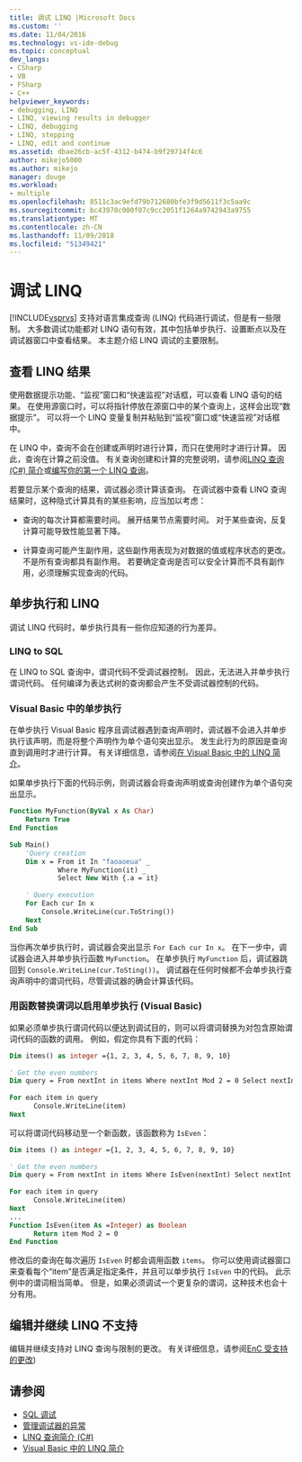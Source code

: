 ```yaml
---
title: 调试 LINQ |Microsoft Docs
ms.custom: ''
ms.date: 11/04/2016
ms.technology: vs-ide-debug
ms.topic: conceptual
dev_langs:
- CSharp
- VB
- FSharp
- C++
helpviewer_keywords:
- debugging, LINQ
- LINQ, viewing results in debugger
- LINQ, debugging
- LINQ, stepping
- LINQ, edit and continue
ms.assetid: dbae26cb-ac5f-4312-b474-b9f29714f4c6
author: mikejo5000
ms.author: mikejo
manager: douge
ms.workload:
- multiple
ms.openlocfilehash: 8511c3ac9efd79b712680bfe3f9d5611f3c5aa9c
ms.sourcegitcommit: bc43970c000f07c9cc2051f1264a9742943a9755
ms.translationtype: MT
ms.contentlocale: zh-CN
ms.lasthandoff: 11/09/2018
ms.locfileid: "51349421"
---
```

# <a name="debugging-linq"></a>调试 LINQ
[!INCLUDE[vsprvs](../code-quality/includes/vsprvs_md.md)] 支持对语言集成查询 (LINQ) 代码进行调试，但是有一些限制。 大多数调试功能都对 LINQ 语句有效，其中包括单步执行、设置断点以及在调试器窗口中查看结果。 本主题介绍 LINQ 调试的主要限制。  
  
##  <a name="BKMK_ViewingLINQResults"></a> 查看 LINQ 结果  
 使用数据提示功能、“监视”窗口和“快速监视”对话框，可以查看 LINQ 语句的结果。 在使用源窗口时，可以将指针停放在源窗口中的某个查询上，这样会出现“数据提示”。 可以将一个 LINQ 变量复制并粘贴到“监视”窗口或“快速监视”对话框中。  
  
 在 LINQ 中，查询不会在创建或声明时进行计算，而只在使用时才进行计算。 因此，查询在计算之前没值。 有关查询创建和计算的完整说明，请参阅[LINQ 查询 (C#) 简介](/dotnet/csharp/programming-guide/concepts/linq/introduction-to-linq-queries)或[编写你的第一个 LINQ 查询](/dotnet/visual-basic/programming-guide/concepts/linq/writing-your-first-linq-query)。  
  
 若要显示某个查询的结果，调试器必须计算该查询。 在调试器中查看 LINQ 查询结果时，这种隐式计算具有的某些影响，应当加以考虑：  
  
-   查询的每次计算都需要时间。 展开结果节点需要时间。 对于某些查询，反复计算可能导致性能显著下降。  
  
-   计算查询可能产生副作用，这些副作用表现为对数据的值或程序状态的更改。 不是所有查询都具有副作用。 若要确定查询是否可以安全计算而不具有副作用，必须理解实现查询的代码。  
  
##  <a name="BKMK_SteppingAndLinq"></a> 单步执行和 LINQ  
 调试 LINQ 代码时，单步执行具有一些你应知道的行为差异。  
  
### <a name="linq-to-sql"></a>LINQ to SQL  
 在 LINQ to SQL 查询中，谓词代码不受调试器控制。 因此，无法进入并单步执行谓词代码。 任何编译为表达式树的查询都会产生不受调试器控制的代码。  
  
### <a name="stepping-in-visual-basic"></a>Visual Basic 中的单步执行  
 在单步执行 Visual Basic 程序且调试器遇到查询声明时，调试器不会进入并单步执行该声明，而是将整个声明作为单个语句突出显示。 发生此行为的原因是查询直到调用时才进行计算。 有关详细信息，请参阅[在 Visual Basic 中的 LINQ 简介](/dotnet/visual-basic/programming-guide/language-features/linq/introduction-to-linq)。  
  
 如果单步执行下面的代码示例，则调试器会将查询声明或查询创建作为单个语句突出显示。  
  
```vb
Function MyFunction(ByVal x As Char)  
    Return True  
End Function  
  
Sub Main()  
    'Query creation  
    Dim x = From it In "faoaoeua" _  
            Where MyFunction(it) _  
            Select New With {.a = it}  
  
    ' Query execution  
    For Each cur In x  
        Console.WriteLine(cur.ToString())  
    Next  
End Sub  
```  
  
 当你再次单步执行时，调试器会突出显示 `For Each cur In x`。 在下一步中，调试器会进入并单步执行函数 `MyFunction`。 在单步执行 `MyFunction` 后，调试器跳回到 `Console.WriteLine(cur.ToSting())`。 调试器在任何时候都不会单步执行查询声明中的谓词代码，尽管调试器的确会计算该代码。  
  
### <a name="replacing-a-predicate-with-a-function-to-enable-stepping-visual-basic"></a>用函数替换谓词以启用单步执行 (Visual Basic)  
 如果必须单步执行谓词代码以便达到调试目的，则可以将谓词替换为对包含原始谓词代码的函数的调用。 例如，假定你具有下面的代码：  
  
```vb
Dim items() as integer ={1, 2, 3, 4, 5, 6, 7, 8, 9, 10}  
  
' Get the even numbers  
Dim query = From nextInt in items Where nextInt Mod 2 = 0 Select nextInt  
  
For each item in query  
      Console.WriteLine(item)  
Next  
```  
  
 可以将谓词代码移动至一个新函数，该函数称为 `IsEven`：  
  
```vb
Dim items () as integer ={1, 2, 3, 4, 5, 6, 7, 8, 9, 10}  
  
' Get the even numbers  
Dim query = From nextInt in items Where IsEven(nextInt) Select nextInt  
  
For each item in query  
      Console.WriteLine(item)  
Next  
...   
Function IsEven(item As =Integer) as Boolean  
      Return item Mod 2 = 0  
End Function  
```  
  
 修改后的查询在每次遍历 `IsEven` 时都会调用函数 `items`。 你可以使用调试器窗口来查看每个“item”是否满足指定条件，并且可以单步执行 `IsEven` 中的代码。 此示例中的谓词相当简单。 但是，如果必须调试一个更复杂的谓词，这种技术也会十分有用。  
  
##  <a name="BKMK_EditandContinueNotSupportedforLINQ"></a> 编辑并继续 LINQ 不支持  
 编辑并继续支持对 LINQ 查询与限制的更改。 有关详细信息，请参阅[EnC 受支持的更改](https://github.com/dotnet/roslyn/wiki/EnC-Supported-Edits))
  
## <a name="see-also"></a>请参阅

- [SQL 调试](/previous-versions/visualstudio/visual-studio-2010/zefbf0t6\(v\=vs.100\))
- [管理调试器的异常](../debugger/managing-exceptions-with-the-debugger.md)
- [LINQ 查询简介 (C#)](/dotnet/csharp/programming-guide/concepts/linq/introduction-to-linq-queries)
- [Visual Basic 中的 LINQ 简介](/dotnet/visual-basic/programming-guide/language-features/linq/introduction-to-linq)
